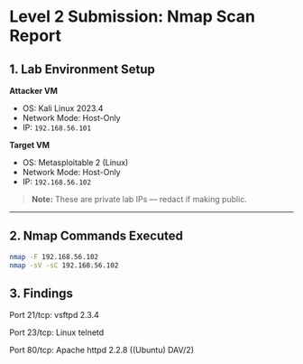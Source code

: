 # Level 2 Submission: Nmap Scan Report

## 1. Lab Environment Setup

**Attacker VM**  
- OS: Kali Linux 2023.4  
- Network Mode: Host-Only  
- IP: `192.168.56.101`

**Target VM**  
- OS: Metasploitable 2 (Linux)  
- Network Mode: Host-Only  
- IP: `192.168.56.102`

> **Note:** These are private lab IPs — redact if making public.

---

## 2. Nmap Commands Executed

```bash
nmap -F 192.168.56.102
nmap -sV -sC 192.168.56.102
```
## 3. Findings

Port 21/tcp: vsftpd 2.3.4

Port 23/tcp: Linux telnetd

Port 80/tcp: Apache httpd 2.2.8 ((Ubuntu) DAV/2)
